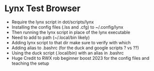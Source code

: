 # Lynx Test Browser 

* Require the lynx script in dot/scripts/lynx 
* Installing the config files (.lss and .cfg) to ~/.config/lynx 
* Then running the lynx script in place of the lynx executable 
* Need to add to path (~/.local/bin likely)
* Adding lynx script to that dir make sure to verify with which 
* Adding alias to .bashrc (for the duck and google scripts ? vs ??)
* Using the duck script (.local/bin) with an alias in .bashrc 
* Huge Credit to RWX rob beginner boost 2023 for the config files and teaching the setup 
